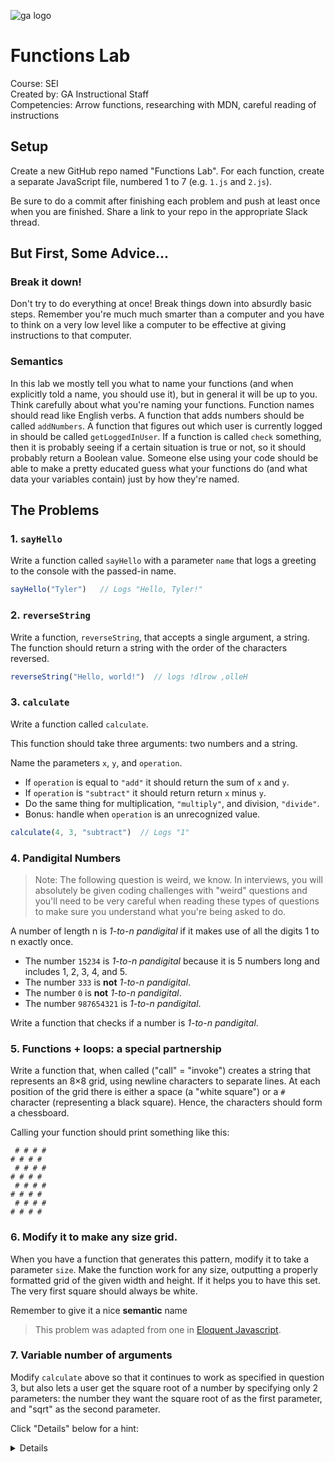 ![ga logo](https://camo.githubusercontent.com/6ce15b81c1f06d716d753a61f5db22375fa684da/68747470733a2f2f67612d646173682e73332e616d617a6f6e6177732e636f6d2f70726f64756374696f6e2f6173736574732f6c6f676f2d39663838616536633963333837313639306533333238306663663535376633332e706e67)

# Functions Lab

Course: SEI <br>
Created by: GA Instructional Staff <br>
Competencies: Arrow functions, researching with MDN, careful reading of instructions 

## Setup

Create a new GitHub repo named "Functions Lab". For each function, create a separate JavaScript file, numbered 1 to 7 (e.g. `1.js` and `2.js`).

Be sure to do a commit after finishing each problem and push at least once when you are finished. Share a link to your repo in the appropriate Slack thread.

## But First, Some Advice...

### Break it down!

Don't try to do everything at once!  Break things down into absurdly basic steps.  Remember you're much much smarter than a computer and you have to think on a very low level like a computer to be effective at giving instructions to that computer.

### Semantics

In this lab we mostly tell you what to name your functions (and when explicitly told a name, you should use it), but in general it will be up to you. Think carefully about what you're naming your functions. Function names should read like English verbs. A function that adds numbers should be called `addNumbers`.  A function that figures out which user is currently logged in should be called `getLoggedInUser`.  If a function is called `check` something, then it is probably seeing if a certain situation is true or not, so it should probably return a Boolean value.  Someone else using your code should be able to make a pretty educated guess what your functions do (and what data your variables contain) just by how they're named.


## The Problems

### 1. `sayHello`
Write a function called `sayHello` with a parameter `name` that logs a greeting to the console with the passed-in name. 
```javascript
sayHello("Tyler")   // Logs "Hello, Tyler!"
```

### 2. `reverseString`
Write a function, `reverseString`, that accepts a single argument, a string. The function should return a string with the order of the characters reversed.
```javascript
reverseString("Hello, world!")  // logs !dlrow ,olleH
```

### 3. `calculate`
Write a function called `calculate`.

This function should take three arguments: two numbers and a string.

Name the parameters `x`, `y`, and `operation`.

  - If `operation` is equal to `"add"` it should return the sum of `x` and `y`.
  - If `operation` is `"subtract"` it should return return `x` minus `y`.
  - Do the same thing for multiplication, `"multiply"`, and division, `"divide"`.
  - Bonus: handle when `operation` is an unrecognized value.

```javascript
calculate(4, 3, "subtract")  // Logs "1"
```

### 4. Pandigital Numbers
> Note: The following question is weird, we know. In interviews, you will absolutely be given coding challenges with "weird" questions and you'll need to be very careful when reading these types of questions to make sure you understand what you're being asked to do.

A number of length n is *1-to-n pandigital* if it makes use of all the digits 1 to n exactly once.

- The number `15234` is *1-to-n pandigital* because it is 5 numbers long and includes 1, 2, 3, 4, and 5.
- The number `333` is **not** *1-to-n pandigital*.
- The number `0` is **not** *1-to-n pandigital*.
- The number `987654321` is *1-to-n pandigital*.

Write a function that checks if a number is _1-to-n pandigital_.

### 5. Functions + loops: a special partnership 
Write a function that, when called ("call" = "invoke") creates a string that represents an 8×8 grid, using newline characters to separate lines. At each position of the grid there is either a space (a "white square") or a `#` character (representing a black square). Hence, the characters should form a chessboard.

Calling your function should print something like this:

```
 # # # #
# # # # 
 # # # #
# # # # 
 # # # #
# # # # 
 # # # #
# # # #
```

### 6. Modify it to make any size grid.
When you have a function that generates this pattern, modify it to take a parameter `size`.  Make the function work for any size, outputting a properly formatted grid of the given width and height.  If it helps you to have this set. The very first square should always be white.

Remember to give it a nice **semantic** name

> This problem was adapted from one in [Eloquent Javascript](http://eloquentjavascript.net/02_program_structure.html#p_1pkxSCSkVg). 

### 7. Variable number of arguments
Modify `calculate` above so that it continues to work as specified in question 3, but also lets a user get the square root of a number by specifying only 2 parameters: the number they want the square root of as the first parameter, and "sqrt" as the second parameter.

Click "Details" below for a hint:

<details>
Hint: use `typeof` 
</details>
